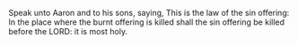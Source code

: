 Speak unto Aaron and to his sons, saying, This is the law of the sin offering: In the place where the burnt offering is killed shall the sin offering be killed before the LORD: it is most holy.
